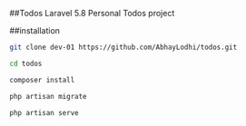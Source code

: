 ##Todos
Laravel 5.8 Personal Todos  project 

##installation

```bash
git clone dev-01 https://github.com/AbhayLodhi/todos.git 

cd todos

composer install

php artisan migrate

php artisan serve
```
